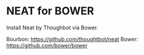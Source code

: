 # NEAT for BOWER

Install Neat by Thoughbot via Bower.

Bourbon: https://github.com/thoughtbot/neat
Bower: https://github.com/bower/bower
